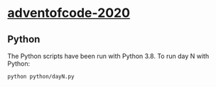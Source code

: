 # [adventofcode-2020](https://adventofcode.com/2020)

## Python

The Python scripts have been run with Python 3.8. To run day N with Python:

```
python python/dayN.py
```
<!-- 
## OCaml

You need `dune` to compile and run OCaml executables.
First you need to compile the executables:

```
cd ocaml
dune build
```

To run day N with OCaml:

```
dune exec ./dayN.exe
``` -->
